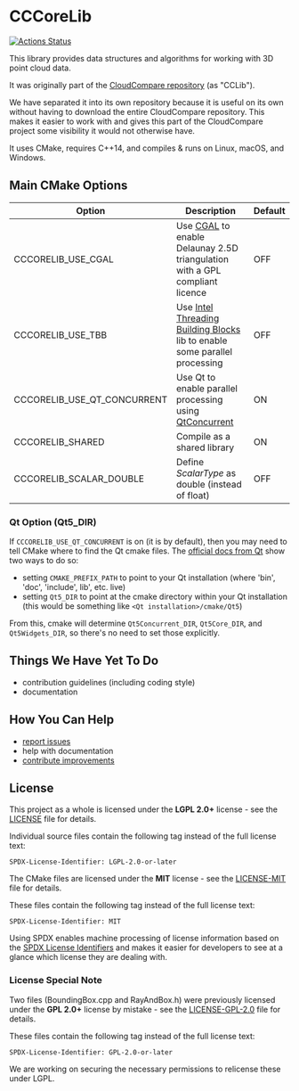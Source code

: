 # CCCoreLib

[![Actions Status](https://github.com/CloudCompare/CCCoreLib/workflows/Build/badge.svg)](https://github.com/CloudCompare/CCCoreLib/actions)

This library provides data structures and algorithms for working with 3D point cloud data.

It was originally part of the [CloudCompare repository](https://github.com/CloudCompare/CloudCompare) (as "CCLib").

We have separated it into its own repository because it is useful on its own without having to download the entire CloudCompare repository. This makes it easier to work with and gives this part of the CloudCompare project some visibility it would not otherwise have.

It uses CMake, requires C++14, and compiles & runs on Linux, macOS, and Windows.

## Main CMake Options

| Option        | Description | Default  |
| ------------- |-------------| ---------|
| CCCORELIB_USE_CGAL | Use [CGAL](https://github.com/CGAL/cgal) to enable Delaunay 2.5D triangulation with a GPL compliant licence | OFF |
| CCCORELIB_USE_TBB | Use [Intel Threading Building Blocks](https://github.com/oneapi-src/oneTBB) lib to enable some parallel processing | OFF |
| CCCORELIB_USE_QT_CONCURRENT | Use Qt to enable parallel processing using [QtConcurrent](https://doc.qt.io/qt-5/qtconcurrent-index.html) | ON |
| CCCORELIB_SHARED | Compile as a shared library | ON |
| CCCORELIB_SCALAR_DOUBLE | Define _ScalarType_ as double (instead of float) | OFF |

### Qt Option (Qt5_DIR)

If `CCCORELIB_USE_QT_CONCURRENT` is on (it is by default), then you may need to tell CMake where to find the Qt cmake files. The [official docs from Qt](https://doc.qt.io/qt-5/cmake-get-started.html) show two ways to do so:
- setting `CMAKE_PREFIX_PATH` to point to your Qt installation (where 'bin', 'doc', 'include', lib', etc. live)
- setting `Qt5_DIR` to point at the cmake directory within your Qt installation (this would be something like `<Qt installation>/cmake/Qt5`)

From this, cmake will determine `Qt5Concurrent_DIR`, `Qt5Core_DIR`, and `Qt5Widgets_DIR`, so there's no need to set those explicitly.

## Things We Have Yet To Do

- contribution guidelines (including coding style)
- documentation

## How You Can Help

- [report issues](https://github.com/CloudCompare/CCCoreLib/issues)
- help with documentation
- [contribute improvements](https://github.com/CloudCompare/CCCoreLib/pulls)

## License
This project as a whole is licensed under the **LGPL 2.0+** license - see the [LICENSE](LICENSE.txt) file for details.

Individual source files contain the following tag instead of the full license text:

	SPDX-License-Identifier: LGPL-2.0-or-later

The CMake files are licensed under the **MIT** license - see the [LICENSE-MIT](LICENSE-MIT.txt) file for details.

These files contain the following tag instead of the full license text:

	SPDX-License-Identifier: MIT

Using SPDX enables machine processing of license information based on the [SPDX License Identifiers](https://spdx.org/ids) and makes it easier for developers to see at a glance which license they are dealing with.

### License Special Note
Two files (BoundingBox.cpp and RayAndBox.h) were previously licensed under the **GPL 2.0+** license by mistake - see the [LICENSE-GPL-2.0](LICENSE-GPL-2.0.txt) file for details.

These files contain the following tag instead of the full license text:

	SPDX-License-Identifier: GPL-2.0-or-later

We are working on securing the necessary permissions to relicense these under LGPL.
